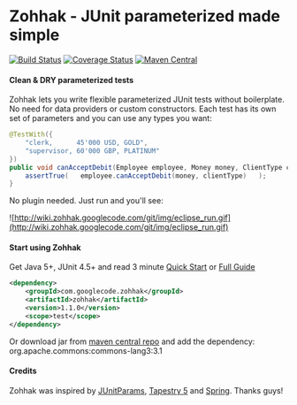 # Zohhak - JUnit parameterized made simple

[![Build Status](http://img.shields.io/travis/piotrturski/zohhak/master.svg)](https://travis-ci.org/piotrturski/zohhak)
[![Coverage Status](https://img.shields.io/coveralls/piotrturski/zohhak/master.svg)](https://coveralls.io/r/piotrturski/zohhak?branch=master)
[![Maven Central](https://maven-badges.herokuapp.com/maven-central/com.googlecode.zohhak/zohhak/badge.svg)](https://maven-badges.herokuapp.com/maven-central/com.googlecode.zohhak/zohhak/)

#### Clean & DRY parameterized tests
Zohhak lets you write flexible parameterized JUnit tests without boilerplate. No need for data providers or custom constructors. Each test has its own set of parameters and you can use any types you want:
```java
@TestWith({
    "clerk,      45'000 USD, GOLD",
    "supervisor, 60'000 GBP, PLATINUM"
})
public void canAcceptDebit(Employee employee, Money money, ClientType clientType) {
    assertTrue(   employee.canAcceptDebit(money, clientType)   );
}
```
No plugin needed. Just run and you'll see:<br />

![http://wiki.zohhak.googlecode.com/git/img/eclipse_run.gif](http://wiki.zohhak.googlecode.com/git/img/eclipse_run.gif)
#### Start using Zohhak
Get Java 5+, JUnit 4.5+ and read 3 minute [Quick Start](Quick-Start.md) or [Full Guide](Full-Guide.md)
```xml
<dependency>
    <groupId>com.googlecode.zohhak</groupId>
    <artifactId>zohhak</artifactId>
    <version>1.1.0</version>
    <scope>test</scope>
</dependency>
```
Or download jar from [maven central repo](http://search.maven.org/#search|gav|1|g%3A%22com.googlecode.zohhak%22%20AND%20a%3A%22zohhak%22) and add the dependency: org.apache.commons:commons-lang3:3.1
#### Credits
Zohhak was inspired by [JUnitParams](https://github.com/Pragmatists/junitparams), [Tapestry 5](http://tapestry.apache.org) and [Spring](http://spring.io). Thanks guys!
